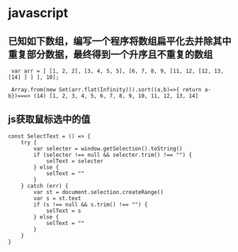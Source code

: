 # javascript 


 ##  已知如下数组，编写一个程序将数组扁平化去并除其中重复部分数据，最终得到一个升序且不重复的数组

     var arr = [ [1, 2, 2], [3, 4, 5, 5], [6, 7, 8, 9, [11, 12, [12, 13, [14] ] ] ], 10];
    
     Array.from(new Set(arr.flat(Infinity))).sort((a,b)=>{ return a-b})===> (14) [1, 2, 3, 4, 5, 6, 7, 8, 9, 10, 11, 12, 13, 14]


 ## js获取鼠标选中的值

    const SelectText = () => {
        try {
            var selecter = window.getSelection().toString()
            if (selecter !== null && selecter.trim() !== "") {
                selText = selecter
            } else {
                selText = ""
            }
        } catch (err) {
            var st = document.selection.createRange()
            var s = st.text
            if (s !== null && s.trim() !== "") {
                selText = s
            } else {
                selText = ""
            }
        }
    }